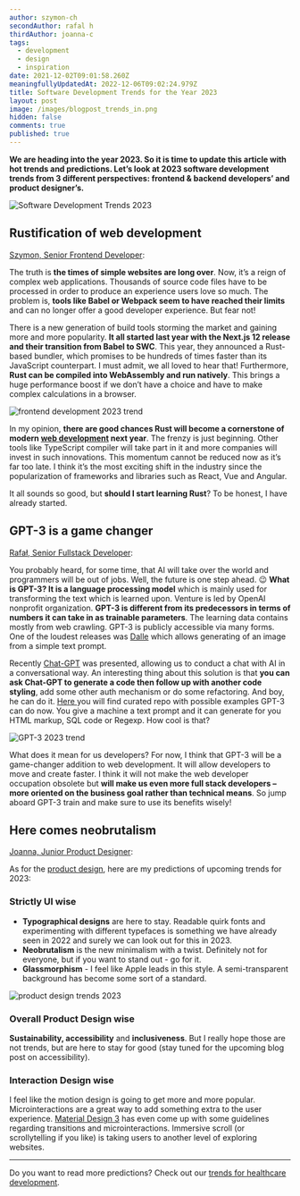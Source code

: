 ```yaml
---
author: szymon-ch
secondAuthor: rafal h
thirdAuthor: joanna-c
tags:
  - development
  - design
  - inspiration
date: 2021-12-02T09:01:58.260Z
meaningfullyUpdatedAt: 2022-12-06T09:02:24.979Z
title: Software Development Trends for the Year 2023
layout: post
image: /images/blogpost_trends_in.png
hidden: false
comments: true
published: true
---
```

**We are heading into the year 2023. So it is time to update this article with hot trends and predictions. Let’s look at 2023 software development trends from 3 different perspectives: frontend & backend developers’ and product designer’s.**

<div class="image"><img src="/images/blogpost_trends_in.png" alt="Software Development Trends 2023" title="undefined"  /> </div>

## Rustification of web development

[Szymon, Senior Frontend Developer](/about-us/szymon-ch/):

The truth is **the times of simple websites are long over**. Now, it’s a reign of complex web applications. Thousands of source code files have to be processed in order to produce an experience users love so much. The problem is, **tools like Babel or Webpack seem to have reached their limits** and can no longer offer a good developer experience. But fear not! 

There is a new generation of build tools storming the market and gaining more and more popularity. **It all started last year with the Next.js 12 release and their transition from Babel to SWC**. This year, they announced a Rust-based bundler, which promises to be hundreds of times faster than its JavaScript counterpart. I must admit, we all loved to hear that! Furthermore, **Rust can be compiled into WebAssembly and run natively**. This brings a huge performance boost if we don’t have a choice and have to make complex calculations in a browser.

<div class="image"><img src="/images/szymon_2023_trends.png" alt="frontend development 2023 trend" title="undefined"  /> </div>

In my opinion, **there are good chances Rust will become a cornerstone of modern [web development](/our-areas/web-development) next year**. The frenzy is just beginning. Other tools like TypeScript compiler will take part in it and more companies will invest in such innovations. This momentum cannot be reduced now as it’s far too late. I think it’s the most exciting shift in the industry since the popularization of frameworks and libraries such as React, Vue and Angular.

It all sounds so good, but **should I start learning Rust**? To be honest, I have already started.

## GPT-3 is a game changer

[Rafał, Senior Fullstack Developer](/about-us/rafal-h/):

You probably heard, for some time, that AI will take over the world and programmers will be out of jobs. Well, the future is one step ahead. 😉 **What is GPT-3? It is a language processing model** which is mainly used for transforming the text which is learned upon. Venture is led by OpenAI nonprofit organization. **GPT-3 is different from its predecessors in terms of numbers it can take in as trainable parameters**. The learning data contains mostly from web crawling. GPT-3 is publicly accessible via many forms. One of the loudest releases was [Dalle](https://openai.com/dall-e-2/) which allows generating of an image from a simple text prompt. 

Recently [Chat-GPT](https://openai.com/blog/chatgpt/) was presented, allowing us to conduct a chat with AI in a conversational way. An interesting thing about this solution is that **you can ask Chat-GPT to generate a code then follow up with another code styling**, add some other auth mechanism or do some refactoring. And boy, he can do it. [Here ](https://github.com/elyase/awesome-gpt3)you will find curated repo with possible examples GPT-3 can do now. You give a machine a text prompt and it can generate for you HTML markup, SQL code or Regexp. How cool is that? 

<div class="image"><img src="/images/rafal_2023_trends.png" alt="GPT-3 2023 trend" title="undefined"  /> </div>

What does it mean for us developers? For now, I think that GPT-3 will be a game-changer addition to web development. It will allow developers to move and create faster. I think it will not make the web developer occupation obsolete but **will make us even more full stack developers – more oriented on the business goal rather than technical means**. So jump aboard GPT-3 train and make sure to use its benefits wisely!

## Here comes neobrutalism

[Joanna, Junior Product Designer](/about-us/joanna-c/):

As for the [product design](/our-areas/product-design), here are my predictions of upcoming trends for 2023:

### Strictly UI wise

* **Typographical designs** are here to stay. Readable quirk fonts and experimenting with different typefaces is something we have already seen in 2022 and surely we can look out for this in 2023.
* **Neobrutalism** is the new minimalism with a twist. Definitely not for everyone, but if you want to stand out - go for it.
* **Glassmorphism** - I feel like Apple leads in this style. A semi-transparent background has become some sort of a standard.

<div class="image"><img src="/images/joanna_2023_trends.png" alt="product design trends 2023" title="undefined"  /> </div>

### Overall Product Design wise

**Sustainability, accessibility** and **inclusiveness**. But I really hope those are not trends, but are here to stay for good (stay tuned for the upcoming blog post on accessibility).

### Interaction Design wise

I feel like the motion design is going to get more and more popular. Microinteractions are a great way to add something extra to the user experience. [Material Design 3](https://m3.material.io/styles/motion/overview) has even come up with some guidelines regarding transitions and microinteractions. Immersive scroll (or scrollytelling if you like) is taking users to another level of exploring websites.

- - -

Do you want to read more predictions? Check out our [trends for healthcare development](/blog/technology-trends-in-healthcare).